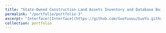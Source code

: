 ```yaml
---
title: "State-Owned Construction Land Assets Inventory and Database Building"
permalink: "/portfolio/portfolio-3"
excerpt: "Interface![Interface](https://github.com/GuoYuuuu/GuoYu.github.io/blob/master/zhejiang/generate.png?raw=true)"
collection: portfolio
---
```


